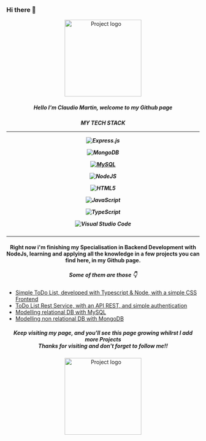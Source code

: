 <h3>Hi there 👋</h3>


<p align="center"> <img width=200px height=200px src="https://media.giphy.com/media/du3J3cXyzhj75IOgvA/giphy.gif?cid=790b76111k8zbk2mdw2sywcxzgo741jfzi5ao0q51rfafmj7&ep=v1_gifs_search&rid=giphy.gif&ct=g" alt="Project logo"></p>

<h5 align="center">Hello I'm Claudio Martin, welcome to my Github page</h5>

<h5 align="center"> MY TECH STACK

----

![Express.js](https://img.shields.io/badge/express.js-%23404d59.svg?style=for-the-badge&logo=express&logoColor=%2361DAFB)

![MongoDB](https://img.shields.io/badge/-MongoDB-13aa52?style=for-the-badge&logo=mongodb&logoColor=white)

[![MySQL](https://img.shields.io/badge/MySQL-005C84?style=for-the-badge&logo=mysql&logoColor=white)](https://www.mysql.com/)

![NodeJS](https://img.shields.io/badge/node.js-6DA55F?style=for-the-badge&logo=node.js&logoColor=white)

![HTML5](https://img.shields.io/badge/html5-%23E34F26.svg?style=for-the-badge&logo=html5&logoColor=white)

![JavaScript](https://img.shields.io/badge/javascript-%23323330.svg?style=for-the-badge&logo=javascript&logoColor=%23F7DF1E)

![TypeScript](https://img.shields.io/badge/typescript-%23007ACC.svg?style=for-the-badge&logo=typescript&logoColor=white)

![Visual Studio Code](https://img.shields.io/badge/Visual%20Studio%20Code-0078d7.svg?style=for-the-badge&logo=visual-studio-code&logoColor=white)
</h5>

---
<h4 align="center">Right now i'm finishing my Specialisation in Backend Development with NodeJs, learning and applying all the knowledge in a few projects you can find here, in my Github page.</h4>

<h5 align="center">Some of them are those 👇</h5>


- [Simple ToDo List, developed with Typescript & Node, with a simple CSS Frontend](https://github.com/ClaudioMartinH/entrega-1.1.git)
- [ToDo List Rest Service, with an API REST, and simple authentication](https://github.com/ClaudioMartinH/4.1-Claudio-Martin.git)
- [Modelling relational DB with MySQL](https://github.com/ClaudioMartinH/5.1-Claudio-Martin.git)
- [Modelling non relational DB with MongoDB](https://github.com/ClaudioMartinH/5.3-Claudio-Martin.git)

<h5 align="Center">Keep visiting my page, and you'll see this page growing whilrst I add more Projects<br>Thanks for visiting and don't forget to follow me!! </h5>

<p align="center"> <img width=200px height=200px src="https://media.giphy.com/media/10zxDv7Hv5RF9C/giphy.gif?cid=790b76118lqi1b8us6oifq9ntqozpacxquh5jttksuzmjrz8&ep=v1_gifs_search&rid=giphy.gif&ct=g" alt="Project logo"></p>

<!--
**ClaudioMartinH/ClaudioMartinH** is a ✨ _special_ ✨ repository because its `README.md` (this file) appears on your GitHub profile.

Here are some ideas to get you started:

- 🔭 I’m currently working on ...
- 🌱 I’m currently learning ...
- 👯 I’m looking to collaborate on ...
- 🤔 I’m looking for help with ...
- 💬 Ask me about ...
- 📫 How to reach me: ...
- 😄 Pronouns: ...
- ⚡ Fun fact: ...
-->
